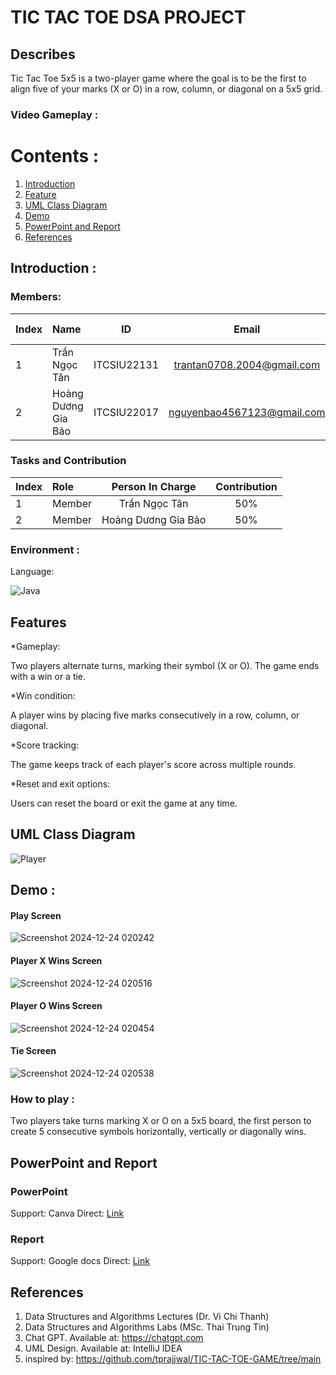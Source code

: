 # TIC TAC TOE DSA PROJECT

## Describes
Tic Tac Toe 5x5 is a two-player game where the goal is to be the first to align five of your marks (X or O) in a row, column, or diagonal on a 5x5 grid.

### Video Gameplay :

# Contents :
1. [Introduction](#introduction)
2. [Feature](#features)
3. [UML Class Diagram](#uml)
4. [Demo](#demo)
5. [PowerPoint and Report](#report)
6. [References](#references)

## Introduction <a name="introduction"></a> :
### Members:
| Index | Name                   |     ID      |              Email               | Github account             |
|:------|:-----------------------|:-----------:|:--------------------------------:|:---------------------------|
| 1     | Trần Ngọc Tân  | ITCSIU22131 | trantan0708.2004@gmail.com |   tantran0708 |
| 2     | Hoàng Dương Gia Bảo | ITCSIU22017 | nguyenbao4567123@gmail.com | dewwinters |  

### Tasks and Contribution 
| Index | Role                                                         | Person In Charge | Contribution |
|:------|:-------------------------------------------------------------|:--------------:|:------------:|
| 1     | Member  |  Trần Ngọc Tân    |      50%          |
| 2     | Member |     Hoàng Dương Gia Bảo     |          50%      |  

### Environment :
Language:  

![Java](https://img.shields.io/badge/java-%23ED8B00.svg?style=for-the-badge&logo=openjdk&logoColor=white)

## Features <a name="features"></a>
*Gameplay:

Two players alternate turns, marking their symbol (X or O).
The game ends with a win or a tie.

*Win condition:

A player wins by placing five marks consecutively in a row, column, or diagonal.

*Score tracking:

The game keeps track of each player's score across multiple rounds.

*Reset and exit options:

Users can reset the board or exit the game at any time.

## UML Class Diagram <a name="uml"></a>
![Player](https://github.com/user-attachments/assets/59bde490-ced3-41b0-beb9-6722edfd4cdc)

## Demo <a name="demo"></a> :

#### Play Screen
![Screenshot 2024-12-24 020242](https://github.com/user-attachments/assets/a50a53fd-1cc7-4b47-8e97-9e61a05bf102)

#### Player X Wins Screen 
![Screenshot 2024-12-24 020516](https://github.com/user-attachments/assets/158a798c-2527-4580-bd3a-6e2023265360)

#### Player O Wins Screen 
![Screenshot 2024-12-24 020454](https://github.com/user-attachments/assets/ad7b15c3-ca4f-4f9f-8a1f-c4c6ae213c91)

#### Tie Screen 
![Screenshot 2024-12-24 020538](https://github.com/user-attachments/assets/4d8104a8-290d-4d4f-8ee7-86ac6f3f25ec)

### How to play :

Two players take turns marking X or O on a 5x5 board, the first person to create 5 consecutive symbols horizontally, vertically or diagonally wins.

## PowerPoint and Report <a name="report"></a>
### PowerPoint
Support: Canva
Direct: [Link](https://www.canva.com/design/DAGHJu_NM8E/qVYkYnAqmi0Qt21e085tIA/edit)

### Report
Support: Google docs
Direct: [Link](https://docs.google.com/document/d/14uW6pe4cCv-mOf5syANS35z75EybnFPhSOT3oI6wqz8/edit?tab=t.0)

## References <a name="references"></a>
1. Data Structures and Algorithms Lectures (Dr. Vi Chi Thanh)
2. Data Structures and Algorithms Labs (MSc. Thai Trung Tin)
3. Chat GPT. Available at: https://chatgpt.com
4. UML Design. Available at: IntelliJ IDEA
5. inspired by: https://github.com/tprajjwal/TIC-TAC-TOE-GAME/tree/main
